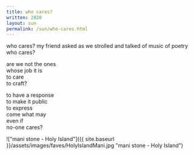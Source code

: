```yaml
---
title: who cares?
written: 2020
layout: sun 
permalink: /sun/who-cares.html
---
```


<div class="poem">
who cares?  
my friend asked  
as we strolled  
and talked  
of music  
of poetry  
who cares?  


are we not the ones  
whose job it is  
to care  
to craft?  


to have a response  
to make it public  
to express  
come what may  
even if  
no-one cares?
</div>

!["mani stone - Holy Island"]({{ site.baseurl }}/assets/images/faves/HolyIslandMani.jpg "mani stone - Holy Island")  
